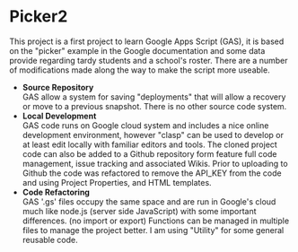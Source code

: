 # Picker2

This project is a first project to learn Google Apps Script (GAS), it is based on the "picker" example in the Google documentation and some data provide regarding tardy students and a school's roster. There are a number of modifications made along the way to make the script more useable.

* **Source Repository** \
GAS allow a system for saving "deployments" that will allow a recovery or move to a previous snapshot.  There is no other source code system. 
* **Local Development** \
GAS code runs on Google cloud system and includes a nice online development environment, however "clasp" can be used to develop or at least edit locally with familiar editors and tools. The cloned project code can also be added to a Github repository form feature full code management, issue tracking and associated Wikis. Prior to uploading to Github the code was refactored to remove the API_KEY from the code and using Project Properties, and HTML templates.
* **Code Refactoring** \
GAS '.gs' files occupy the same space and are run in Google's cloud much like node.js (server side JavaScript) with some important differences. (no import or export) Functions can be managed in multiple files to manage the project better. I am using "Utility" for some general reusable code.